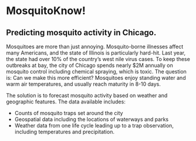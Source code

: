 # MosquitoKnow!
## Predicting mosquito activity in Chicago.
Mosquitoes are more than just annoying. Mosquito-borne illnesses affect many Americans, and the state of Illinois is particularly hard-hit. Last year, the state had over 10% of the country’s west nile virus cases. To keep these outbreaks at bay, the city of Chicago spends nearly $2M annually on mosquito control including chemical spraying, which is toxic. The question is: Can we make this more efficient? Mosquitoes enjoy standing water and warm air temperatures, and usually reach maturity in 8-10 days.

The solution is to forecast mosquito activity based on weather and geographic features.
The data available includes:
 * Counts of mosquito traps set around the city
 * Geospatial data including the locations of waterways and parks
 * Weather data from one life cycle leading up to a trap observation, including temperatures and precipitation.
